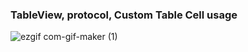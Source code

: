 ### TableView, protocol, Custom Table Cell usage

![ezgif com-gif-maker (1)](https://user-images.githubusercontent.com/13710309/154399482-5cf90a6e-913a-425e-a01c-061e1dfc1654.gif)
